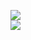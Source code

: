 [![](https://img.shields.io/badge/Made%20With-Github%20Spray-lightgrey.svg?style=for-the-badge&logo=github)](https://github.com/Annihil/github-spray#31682)  
[![](https://i.imgur.com/2DrTn0Z.gif)](https://github.com/Annihil/github-spray)